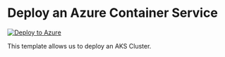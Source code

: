 # Deploy an Azure Container Service


[![Deploy to Azure](https://aka.ms/deploytoazurebutton)](https://portal.azure.com/#create/Microsoft.Template/uri/https%3A%2F%2Fraw.githubusercontent.com%2Fmehul-birari%2Fsample-arm-templates%2Fmaster%2Faks-cluster%2Fazuredeploy.json)  

This template allows us to deploy an AKS Cluster. 

